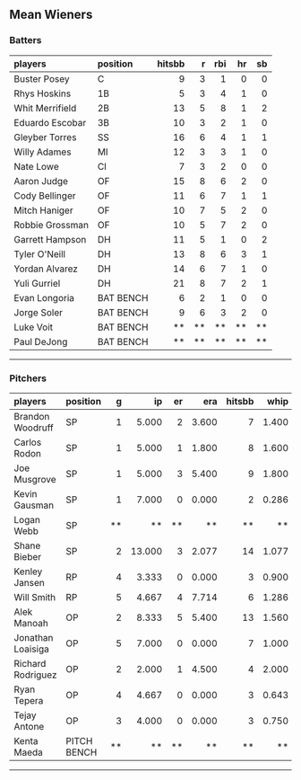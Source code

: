 ## Mean Wieners

### Batters

 
|players         |position  | hitsbb|  r| rbi| hr| sb| 
|:---------------|:---------|------:|--:|---:|--:|--:| 
|Buster Posey    |C         |      9|  3|   1|  0|  0| 
|Rhys Hoskins    |1B        |      5|  3|   4|  1|  0| 
|Whit Merrifield |2B        |     13|  5|   8|  1|  2| 
|Eduardo Escobar |3B        |     10|  3|   2|  1|  0| 
|Gleyber Torres  |SS        |     16|  6|   4|  1|  1| 
|Willy Adames    |MI        |     12|  3|   3|  1|  0| 
|Nate Lowe       |CI        |      7|  3|   2|  0|  0| 
|Aaron Judge     |OF        |     15|  8|   6|  2|  0| 
|Cody Bellinger  |OF        |     11|  6|   7|  1|  1| 
|Mitch Haniger   |OF        |     10|  7|   5|  2|  0| 
|Robbie Grossman |OF        |     10|  5|   7|  2|  0| 
|Garrett Hampson |DH        |     11|  5|   1|  0|  2| 
|Tyler O'Neill   |DH        |     13|  8|   6|  3|  1| 
|Yordan Alvarez  |DH        |     14|  6|   7|  1|  0| 
|Yuli Gurriel    |DH        |     21|  8|   7|  2|  1| 
|Evan Longoria   |BAT BENCH |      6|  2|   1|  0|  0| 
|Jorge Soler     |BAT BENCH |      9|  6|   3|  2|  0| 
|Luke Voit       |BAT BENCH |     **| **|  **| **| **| 
|Paul DeJong     |BAT BENCH |     **| **|  **| **| **| 

* * *

### Pitchers

 
|players           |position    |  g|     ip| er|   era| hitsbb|  whip| so|  w| sv| 
|:-----------------|:-----------|--:|------:|--:|-----:|------:|-----:|--:|--:|--:| 
|Brandon Woodruff  |SP          |  1|  5.000|  2| 3.600|      7| 1.400|  9|  0|  0| 
|Carlos Rodon      |SP          |  1|  5.000|  1| 1.800|      8| 1.600|  8|  0|  0| 
|Joe Musgrove      |SP          |  1|  5.000|  3| 5.400|      9| 1.800| 10|  0|  0| 
|Kevin Gausman     |SP          |  1|  7.000|  0| 0.000|      2| 0.286| 10|  1|  0| 
|Logan Webb        |SP          | **|     **| **|    **|     **|    **| **| **| **| 
|Shane Bieber      |SP          |  2| 13.000|  3| 2.077|     14| 1.077| 12|  2|  0| 
|Kenley Jansen     |RP          |  4|  3.333|  0| 0.000|      3| 0.900|  3|  0|  2| 
|Will Smith        |RP          |  5|  4.667|  4| 7.714|      6| 1.286|  8|  0|  2| 
|Alek Manoah       |OP          |  2|  8.333|  5| 5.400|     13| 1.560|  9|  0|  0| 
|Jonathan Loaisiga |OP          |  5|  7.000|  0| 0.000|      7| 1.000|  3|  1|  0| 
|Richard Rodriguez |OP          |  2|  2.000|  1| 4.500|      4| 2.000|  2|  0|  1| 
|Ryan Tepera       |OP          |  4|  4.667|  0| 0.000|      3| 0.643|  5|  0|  0| 
|Tejay Antone      |OP          |  3|  4.000|  0| 0.000|      3| 0.750|  3|  0|  0| 
|Kenta Maeda       |PITCH BENCH | **|     **| **|    **|     **|    **| **| **| **| 


* * *


